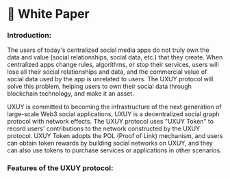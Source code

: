 # 📰 White Paper

### Introduction:



The users of today's centralized social media apps do not truly own the data and value (social relationships, social data, etc.) that they create. When centralized apps change rules, algorithms, or stop their services, users will lose all their social relationships and data, and the commercial value of social data used by the app is unrelated to users. The UXUY protocol will solve this problem, helping users to own their social data through blockchain technology, and make it an asset.

UXUY is committed to becoming the infrastructure of the next generation of large-scale Web3 social applications, UXUY is a decentralized social graph protocol with network effects. The UXUY protocol uses "UXUY Token" to record users' contributions to the network constructed by the UXUY protocol. UXUY Token adopts the POL (Proof of Link) mechanism, and users can obtain token rewards by building social networks on UXUY, and they can also use tokens to purchase services or applications in other scenarios.



### Features of the UXUY protocol:
